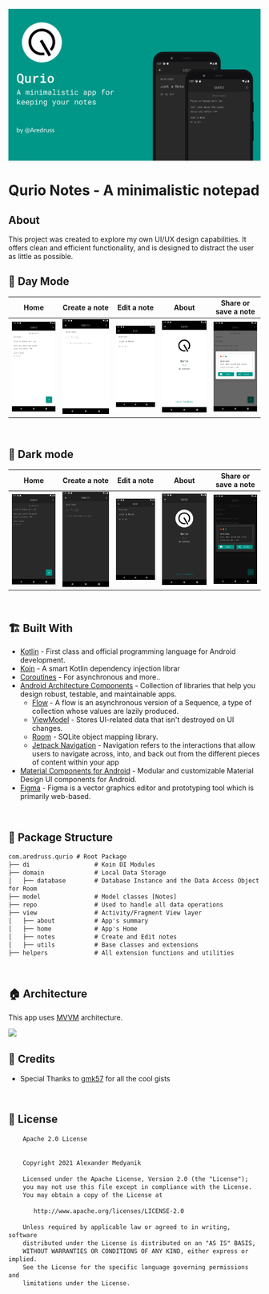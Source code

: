 
![](./assets/banner_big.png)

# Qurio Notes - A minimalistic notepad

## About
This project was created to explore my own UI/UX design capabilities.
It offers clean and efficient functionality, and is designed to distract the user as little as possible.

## 	:city_sunrise: Day Mode 
Home | Create a note | Edit a note | About | Share or save a note
--- | --- | --- |--- |--- 
![](./assets/light_home.png) | ![](./assets/light_create.png) | ![](./assets/light_note.png) | ![](./assets/light_about.png) | ![](./assets/light_share.png)

<br />

## :city_sunset: Dark mode
Home | Create a note | Edit a note | About | Share or save a note
--- | --- | --- |--- |--- 
![](./assets/dark_home.png) | ![](./assets/dark_create.png) | ![](./assets/dark_note.png) | ![](./assets/dark_about.png) | ![](./assets/dark_share.png)
<br />


## :building_construction: Built With 
- [Kotlin](https://kotlinlang.org/) - First class and official programming language for Android development.
- [Koin](https://insert-koin.io/) - A smart Kotlin dependency injection librar  
- [Coroutines](https://kotlinlang.org/docs/reference/coroutines-overview.html) - For asynchronous and more..
- [Android Architecture Components](https://developer.android.com/topic/libraries/architecture) - Collection of libraries that help you design robust, testable, and maintainable apps.
    - [Flow](https://kotlinlang.org/docs/reference/coroutines/flow.html) - A flow is an asynchronous version of a Sequence, a type of collection whose values are lazily produced.
    - [ViewModel](https://developer.android.com/topic/libraries/architecture/viewmodel) - Stores UI-related data that isn't destroyed on UI changes.
    - [Room](https://developer.android.com/topic/libraries/architecture/room) - SQLite object mapping library.
    - [Jetpack Navigation](https://developer.android.com/guide/navigation) - Navigation refers to the interactions that allow users to navigate across, into, and back out from the different pieces of content within your app
- [Material Components for Android](https://github.com/material-components/material-components-android) - Modular and customizable Material Design UI components for Android.
- [Figma](https://figma.com/) - Figma is a vector graphics editor and prototyping tool which is primarily web-based.

<br />

## :japanese_castle: Package Structure 

    com.aredruss.qurio # Root Package
    ├── di                  # Koin DI Modules 
    ├── domain              # Local Data Storage
    │   ├── database        # Database Instance and the Data Access Object for Room
    ├── model               # Model classes [Notes]
    ├── repo                # Used to handle all data operations
    ├── view                # Activity/Fragment View layer
    │   ├── about           # App's summary
    │   ├── home            # App's Home
    │   ├── notes           # Create and Edit notes
    │   ├── utils           # Base classes and extensions
    ├── helpers             # All extension functions and utilities


<br />


## :house: Architecture 
This app uses [MVVM](https://developer.android.com/jetpack/docs/guide#recommended-app-arch) architecture.

![](https://github.com/TheCodeMonks/Notes-App/blob/master/screenshots/ANDROID%20ROOM%20DB%20DIAGRAM.jpg)

## :clap: Credits 

- Special Thanks to [gmk57](https://github.com/gmk57) for all the cool gists

<br />

## :open_book: License 
```
    Apache 2.0 License


    Copyright 2021 Alexander Medyanik

    Licensed under the Apache License, Version 2.0 (the "License");
    you may not use this file except in compliance with the License.
    You may obtain a copy of the License at

       http://www.apache.org/licenses/LICENSE-2.0

    Unless required by applicable law or agreed to in writing, software
    distributed under the License is distributed on an "AS IS" BASIS,
    WITHOUT WARRANTIES OR CONDITIONS OF ANY KIND, either express or implied.
    See the License for the specific language governing permissions and
    limitations under the License.

```